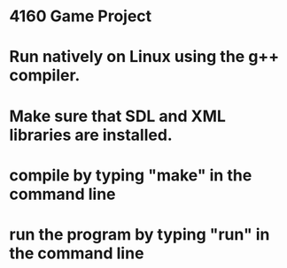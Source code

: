 # 4160 Game Project
# Run natively on Linux using the g++ compiler. 
# Make sure that SDL and XML libraries are installed.
# compile by typing "make" in the command line
# run the program by typing "run" in the command line
